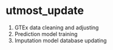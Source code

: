 # utmost_update
1. GTEx data cleaning and adjusting
2. Prediction model training
3. Imputation model database updating
